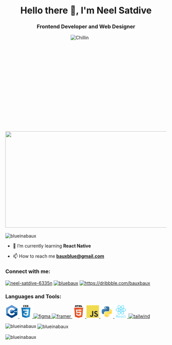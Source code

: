 
<h1 align="center">Hello there 👋, I'm Neel Satdive</h1>
<h3 align="center">Frontend Developer and Web Designer</h3>
<image align="right" alt="Chillin"  height="300" width="300" src="https://gifdb.com/images/high/coding-animated-laptop-flow-stream-ja04010rm5o68zfk.webp">
<image height="300" width="800" src="https://www.canva.com/design/DAGNcz9zrWQ/OXWhzQugRynohqLFQu7o7w/watch?utm_content=DAGNcz9zrWQ&utm_campaign=designshare&utm_medium=link&utm_source=editor" />


<p align="left"> <img src="https://komarev.com/ghpvc/?username=blueinabaux&label=Profile%20views&color=0e75b6&style=flat" alt="blueinabaux" /> </p>

- 🌱 I’m currently learning **React Native**

- 📫 How to reach me **bauxblue@gmail.com**

<h3 align="left">Connect with me:</h3>
<p align="left">
<a href="https://linkedin.com/in/neel-satdive-6335n" target="blank"><img align="center" src="https://raw.githubusercontent.com/rahuldkjain/github-profile-readme-generator/master/src/images/icons/Social/linked-in-alt.svg" alt="neel-satdive-6335n" height="30" width="40" /></a>
<a href="https://kaggle.com/bluebaux" target="blank"><img align="center" src="https://raw.githubusercontent.com/rahuldkjain/github-profile-readme-generator/master/src/images/icons/Social/kaggle.svg" alt="bluebaux" height="30" width="40" /></a>
<a href="https://dribbble.com/bauxbaux" target="blank"><img align="center" src="https://raw.githubusercontent.com/rahuldkjain/github-profile-readme-generator/master/src/images/icons/Social/dribbble.svg" alt="https://dribbble.com/bauxbaux" height="30" width="40" /></a>
</p>

<h3 align="left">Languages and Tools:</h3>
<p align="left"> <a href="https://www.w3schools.com/cpp/" target="_blank" rel="noreferrer"> <img src="https://raw.githubusercontent.com/devicons/devicon/master/icons/cplusplus/cplusplus-original.svg" alt="cplusplus" width="40" height="40"/> </a> <a href="https://www.w3schools.com/css/" target="_blank" rel="noreferrer"> <img src="https://raw.githubusercontent.com/devicons/devicon/master/icons/css3/css3-original-wordmark.svg" alt="css3" width="40" height="40"/> </a> <a href="https://www.figma.com/" target="_blank" rel="noreferrer"> <img src="https://www.vectorlogo.zone/logos/figma/figma-icon.svg" alt="figma" width="40" height="40"/> </a> <a href="https://www.framer.com/" target="_blank" rel="noreferrer"> <img src="https://www.vectorlogo.zone/logos/framer/framer-icon.svg" alt="framer" width="40" height="40"/> </a> <a href="https://www.w3.org/html/" target="_blank" rel="noreferrer"> <img src="https://raw.githubusercontent.com/devicons/devicon/master/icons/html5/html5-original-wordmark.svg" alt="html5" width="40" height="40"/> </a> <a href="https://developer.mozilla.org/en-US/docs/Web/JavaScript" target="_blank" rel="noreferrer"> <img src="https://raw.githubusercontent.com/devicons/devicon/master/icons/javascript/javascript-original.svg" alt="javascript" width="40" height="40"/> </a> <a href="https://www.python.org" target="_blank" rel="noreferrer"> <img src="https://raw.githubusercontent.com/devicons/devicon/master/icons/python/python-original.svg" alt="python" width="40" height="40"/> </a> <a href="https://reactjs.org/" target="_blank" rel="noreferrer"> <img src="https://raw.githubusercontent.com/devicons/devicon/master/icons/react/react-original-wordmark.svg" alt="react" width="40" height="40"/> </a> <a href="https://tailwindcss.com/" target="_blank" rel="noreferrer"> <img src="https://www.vectorlogo.zone/logos/tailwindcss/tailwindcss-icon.svg" alt="tailwind" width="40" height="40"/> </a> </p>

<p><img align="left" src="https://github-readme-stats.vercel.app/api/top-langs?username=blueinabaux&show_icons=true&locale=en&layout=compact" alt="blueinabaux" /></p>

<p>&nbsp;<img align="center" src="https://github-readme-stats.vercel.app/api?username=blueinabaux&show_icons=true&locale=en" alt="blueinabaux" /></p>

<p><img align="center" src="https://github-readme-streak-stats.herokuapp.com/?user=blueinabaux&" alt="blueinabaux" /></p>
